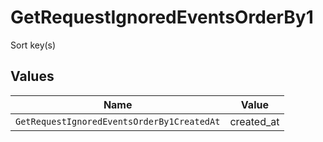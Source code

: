 # GetRequestIgnoredEventsOrderBy1

Sort key(s)


## Values

| Name                                       | Value                                      |
| ------------------------------------------ | ------------------------------------------ |
| `GetRequestIgnoredEventsOrderBy1CreatedAt` | created_at                                 |